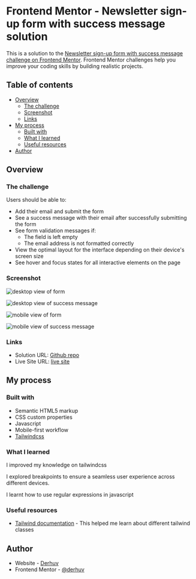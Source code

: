 # Frontend Mentor - Newsletter sign-up form with success message solution


This is a solution to the [Newsletter sign-up form with success message challenge on Frontend Mentor](https://www.frontendmentor.io/challenges/newsletter-signup-form-with-success-message-3FC1AZbNrv). Frontend Mentor challenges help you improve your coding skills by building realistic projects. 

## Table of contents

- [Overview](#overview)
  - [The challenge](#the-challenge)
  - [Screenshot](#screenshot)
  - [Links](#links)
- [My process](#my-process)
  - [Built with](#built-with)
  - [What I learned](#what-i-learned)
  - [Useful resources](#useful-resources)
- [Author](#author)



## Overview

### The challenge

Users should be able to:

- Add their email and submit the form
- See a success message with their email after successfully submitting the form
- See form validation messages if:
  - The field is left empty
  - The email address is not formatted correctly
- View the optimal layout for the interface depending on their device's screen size
- See hover and focus states for all interactive elements on the page

### Screenshot

![desktop view of form](./design/desktopview-form.png)


![desktop view of success message](./design/desktopview-success.png)

![mobile view of form](./design/mobileview-form.png)

![mobile view of success message](./design/mobileview-success.png)


### Links

- Solution URL: [Github repo](https://github.com/derhuv/newsletter)
- Live Site URL: [live site](https://derhuv.github.io/newsletter/)

## My process

### Built with

- Semantic HTML5 markup
- CSS custom properties
- Javascript
- Mobile-first workflow
- [Tailwindcss](https://tailwindcss.com/)


### What I learned
I improved my knowledge on tailwindcss

I explored breakpoints to ensure a seamless user experience across different devices.

I learnt how to use regular expressions in javascript



### Useful resources

- [Tailwind documentation](https://tailwindcss.com/docs/installation) - This helped me learn about different tailwind classes

## Author

- Website - [Derhuv](https://github.com/derhuv)
- Frontend Mentor - [@derhuv](https://www.frontendmentor.io/profile/derhuv)
